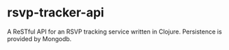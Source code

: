# rsvp-tracker-api
A ReSTful API for an RSVP tracking service written in Clojure. Persistence is provided by Mongodb.
